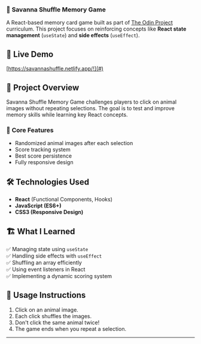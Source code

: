 ### 🦁 **Savanna Shuffle Memory Game**  
A React-based memory card game built as part of [The Odin Project](https://www.theodinproject.com/) curriculum. This project focuses on reinforcing concepts like **React state management** (`useState`) and **side effects** (`useEffect`).

## 🚀 Live Demo  
[https://savannashuffle.netlify.app/!](#) 

## 🎯 **Project Overview**  
Savanna Shuffle Memory Game challenges players to click on animal images without repeating selections. The goal is to test and improve memory skills while learning key React concepts.

### 🔹 **Core Features**  
- Randomized animal images after each selection  
- Score tracking system  
- Best score persistence  
- Fully responsive design  

## 🛠 **Technologies Used**  
- **React** (Functional Components, Hooks)  
- **JavaScript (ES6+)**  
- **CSS3 (Responsive Design)**  

## 🏗 **What I Learned**  
✅ Managing state using `useState`  
✅ Handling side effects with `useEffect`  
✅ Shuffling an array efficiently  
✅ Using event listeners in React  
✅ Implementing a dynamic scoring system  

## 📝 **Usage Instructions**  
1. Click on an animal image.  
2. Each click shuffles the images.  
3. Don't click the same animal twice!  
4. The game ends when you repeat a selection.   

---